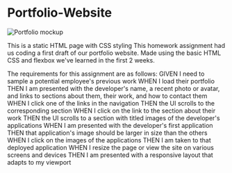 # Portfolio-Website

![Portfolio mockup](/assets/imgs/Screenshot%202022-04-02%20214729.jpg "portfolio website image")

This is a static HTML page with CSS styling
This homework assignment had us coding a first draft of our portfolio website. Made using the basic HTML CSS and flexbox we've learned in the first 2 weeks.

The requirements for this assignment are as follows: 
GIVEN I need to sample a potential employee's previous work
WHEN I load their portfolio
THEN I am presented with the developer's name, a recent photo or avatar, and links to sections about them, their work, and how to contact them
WHEN I click one of the links in the navigation
THEN the UI scrolls to the corresponding section
WHEN I click on the link to the section about their work
THEN the UI scrolls to a section with titled images of the developer's applications
WHEN I am presented with the developer's first application
THEN that application's image should be larger in size than the others
WHEN I click on the images of the applications
THEN I am taken to that deployed application
WHEN I resize the page or view the site on various screens and devices
THEN I am presented with a responsive layout that adapts to my viewport